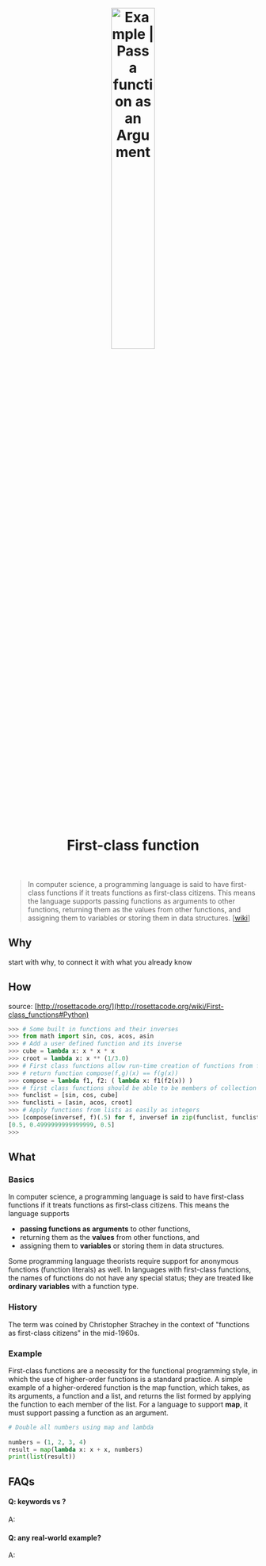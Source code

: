 <h1 align="center">
<br>
	<a href="https://www.wikiwand.com/en/First-class_function">
  <img src="https://i.imgur.com/jvGarqI.png" alt="Example | Pass a function as an Argument" width=42%">
  </a>
  <br><br>
First-class function
  <br><br>
</h1>

> In computer science, a programming language is said to have first-class functions if it treats functions as first-class citizens. This means the language supports passing functions as arguments to other functions, returning them as the values from other functions, and assigning them to variables or storing them in data structures. [[wiki](https://www.wikiwand.com/en/First-class_function)]

## Why 

start with why, to connect it with what you already know

## How

source: [http://rosettacode.org/](http://rosettacode.org/wiki/First-class_functions#Python)

``` python
>>> # Some built in functions and their inverses
>>> from math import sin, cos, acos, asin
>>> # Add a user defined function and its inverse
>>> cube = lambda x: x * x * x
>>> croot = lambda x: x ** (1/3.0)
>>> # First class functions allow run-time creation of functions from functions
>>> # return function compose(f,g)(x) == f(g(x))
>>> compose = lambda f1, f2: ( lambda x: f1(f2(x)) )
>>> # first class functions should be able to be members of collection types
>>> funclist = [sin, cos, cube]
>>> funclisti = [asin, acos, croot]
>>> # Apply functions from lists as easily as integers
>>> [compose(inversef, f)(.5) for f, inversef in zip(funclist, funclisti)]
[0.5, 0.4999999999999999, 0.5]
>>>
```


## What 

### Basics

In computer science, a programming language is said to have first-class functions if it treats functions as first-class citizens. This means the language supports 

* **passing functions as arguments** to other functions, 
* returning them as the **values** from other functions, and 
* assigning them to **variables** or storing them in data structures. 

Some programming language theorists require support for anonymous functions (function literals) as well. In languages with first-class functions, the names of functions do not have any special status; they are treated like **ordinary variables** with a function type. 

### History

The term was coined by Christopher Strachey in the context of "functions as first-class citizens" in the mid-1960s.

### Example 

First-class functions are a necessity for the functional programming style, in which the use of higher-order functions is a standard practice. A simple example of a higher-ordered function is the map function, which takes, as its arguments, a function and a list, and returns the list formed by applying the function to each member of the list. For a language to support **map**, it must support passing a function as an argument.

``` python
# Double all numbers using map and lambda 
  
numbers = (1, 2, 3, 4) 
result = map(lambda x: x + x, numbers) 
print(list(result)) 
```

## FAQs

#### Q: keywords vs ?

A: 

#### Q: any real-world example?

A: 

